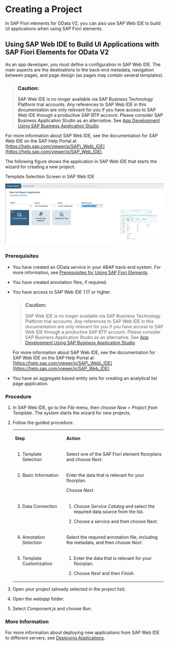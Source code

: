 <!-- loiofe5bc65a220647f49ee575762d61d891 -->

# Creating a Project

In SAP Fiori elements for OData V2, you can also use SAP Web IDE to build UI applications when using SAP Fiori elements.



<a name="loiofe5bc65a220647f49ee575762d61d891__section_o2c_h1h_2nb"/>

## Using SAP Web IDE to Build UI Applications with SAP Fiori Elements for OData V2

As an app developer, you must define a configuration in SAP Web IDE. The main aspects are the destinations to the back-end metadata, navigation between pages, and page design \(as pages may contain several templates\).

> ### Caution:  
> SAP Web IDE is no longer available via SAP Business Technology Platform trial accounts. Any references to SAP Web IDE in this documentation are only relevant for you if you have access to SAP Web IDE through a productive SAP BTP account. Please consider SAP Business Application Studio as an alternative. See [App Development Using SAP Business Application Studio](../03_Get-Started/app-development-using-sap-business-application-studio-6bbad66.md).

For more information about SAP Web IDE, see the documentation for SAP Web IDE on the SAP Help Portal at [https://help.sap.com/viewer/p/SAP\_Web\_IDE](https://help.sap.com/viewer/p/SAP_Web_IDE).

The following figure shows the application in SAP Web IDE that starts the wizard for creating a new project:

  
  
<a name="loiofe5bc65a220647f49ee575762d61d891__fig_xkj_g4b_4mb"/>Template Selection Screen in SAP Web IDE

 ![](images/SAP_Fiori_Smart_Template_Application_3efd77b.png "Template Selection Screen in SAP Web IDE") 



### Prerequisites

-   You have created an OData service in your ABAP back-end system. For more information, see [Prerequisites for Using SAP Fiori Elements](prerequisites-for-using-sap-fiori-elements-f2344b5.md).

-   You have created annotation files, if required.

-   You have access to SAP Web IDE 1.17 or higher.

    > ### Caution:  
    > SAP Web IDE is no longer available via SAP Business Technology Platform trial accounts. Any references to SAP Web IDE in this documentation are only relevant for you if you have access to SAP Web IDE through a productive SAP BTP account. Please consider SAP Business Application Studio as an alternative. See [App Development Using SAP Business Application Studio](../03_Get-Started/app-development-using-sap-business-application-studio-6bbad66.md).

    For more information about SAP Web IDE, see the documentation for SAP Web IDE on the SAP Help Portal at [https://help.sap.com/viewer/p/SAP\_Web\_IDE](https://help.sap.com/viewer/p/SAP_Web_IDE).

-   You have an aggregate based entity sets for creating an analytical list page application.




### Procedure

1.  In SAP Web IDE, go to the *File* menu, then choose *New* \> *Project from Template*. The system starts the wizard for new projects.

2.  Follow the guided procedure:


    <table>
    <tr>
    <th valign="top">

    Step


    
    </th>
    <th valign="top">

    Action


    
    </th>
    </tr>
    <tr>
    <td valign="top">

    1. Template Selection


    
    </td>
    <td valign="top">

    Select one of the SAP Fiori element floorplans and choose *Next*.


    
    </td>
    </tr>
    <tr>
    <td valign="top">

    2. Basic Information


    
    </td>
    <td valign="top">

    Enter the data that is relevant for your floorplan.

    Choose *Next*.


    
    </td>
    </tr>
    <tr>
    <td valign="top">

    3. Data Connection


    
    </td>
    <td valign="top">

    1.  Choose *Service Catalog* and select the required data source from the list.

    2.  Choose a service and then choose *Next*.


    
    </td>
    </tr>
    <tr>
    <td valign="top">

    4. Annotation Selection


    
    </td>
    <td valign="top">

    Select the required annotation file, including the metadata, and then choose *Next*.


    
    </td>
    </tr>
    <tr>
    <td valign="top">

    5. Template Customization


    
    </td>
    <td valign="top">

    1.  Enter the data that is relevant for your floorplan.

    2.  Choose *Next* and then *Finish*.


    
    </td>
    </tr>
    </table>
    
3.  Open your project \(already selected in the project list\).
4.  Open the *webapp* folder.
5.  Select *Component.js* and choose *Run*.



### More Information

For more information about deploying new applications from SAP Web IDE to different servers, see [Deploying Applications](https://help.hana.ondemand.com/webide/frameset.htm?4478283a220b46d9a46bb28d6a9140e8.html).

